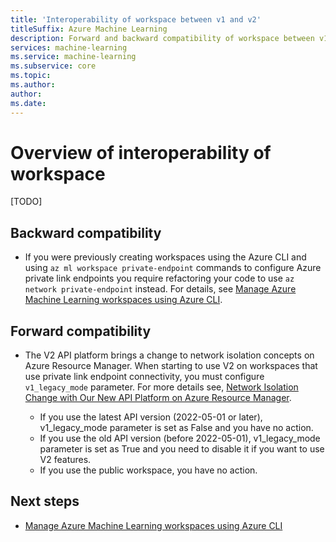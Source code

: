 ```yaml
---
title: 'Interoperability of workspace between v1 and v2'
titleSuffix: Azure Machine Learning
description: Forward and backward compatibility of workspace between v1 and v2.
services: machine-learning
ms.service: machine-learning
ms.subservice: core
ms.topic:
ms.author:
author:
ms.date:
---
```



# Overview of interoperability of workspace

[TODO]

## Backward compatibility

* If you were previously creating workspaces using the Azure CLI and using `az ml workspace private-endpoint` commands to configure Azure private link endpoints you require refactoring your code to use `az network private-endpoint` instead. For details, see [Manage Azure Machine Learning workspaces using Azure CLI](https://docs.microsoft.com/en-us/azure/machine-learning/how-to-manage-workspace-cli?tabs=vnetpleconfigurationsv2cli%2Cbringexistingresources2%2Cworkspaceupdatev1%2Cworkspacesynckeysv1%2Cworkspacedeletev1#configure-workspace-for-private-network-connectivity).

## Forward compatibility

* The V2 API platform brings a change to network isolation concepts on Azure Resource Manager. When starting to use V2 on workspaces that use private link endpoint connectivity, you must configure `v1_legacy_mode` parameter. For more details see, [Network Isolation Change with Our New API Platform on Azure Resource Manager](http://aka.ms/amlv2network).

  *	If you use the latest API version (2022-05-01 or later), v1_legacy_mode parameter is set as False and you have no action.
  * If you use the old API version (before 2022-05-01), v1_legacy_mode parameter is set as True and you need to disable it if you want to use V2 features.
  * If you use the public workspace, you have no action.

## Next steps

* [Manage Azure Machine Learning workspaces using Azure CLI](https://docs.microsoft.com/en-us/azure/machine-learning/how-to-manage-workspace-cli?tabs=vnetpleconfigurationsv2cli%2Cbringexistingresources2%2Cworkspaceupdatev1%2Cworkspacesynckeysv1%2Cworkspacedeletev1#configure-workspace-for-private-network-connectivity)
